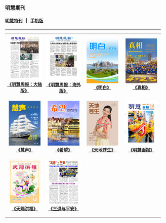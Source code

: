 ### 明慧期刊

#### [明慧特刊](pages/tekan.md) &nbsp;&nbsp;|&nbsp;&nbsp; [手机版](pages/mobile.md)
---

|||||
|:---:|:---:|:---:|:---:|
|[<img width="200px" src="indexes/covers/zhongguo.png" ><br/><b>《明慧周报：大陆版》</b><br/><br/>](indexes/zhongguo.md)|[<img width="200px" src="indexes/covers/haiwai.png" ><br/><b>《明慧周报：海外版》</b><br/><br/>](indexes/haiwai.md)|[<img width="200px" src="indexes/covers/mingbai.png" ><br/><b>《明白》</b><br/><br/>](indexes/mingbai.md)|[<img width="200px" src="indexes/covers/zhenxiang.png" ><br/><b>《真相》</b><br/><br/>](indexes/zhenxiang.md)|
|[<img width="200px" src="indexes/covers/huisheng.png" ><br/><b>《慧声》</b><br/><br/>](indexes/huisheng.md)|[<img width="200px" src="indexes/covers/xiwang.png" ><br/><b>《希望》</b><br/><br/>](indexes/xiwang.md)|[<img width="200px" src="indexes/covers/cangsheng.png" ><br/><b>《天地苍生》</b><br/><br/>](indexes/cangsheng.md)|[<img width="200px" src="indexes/covers/huabao.png" ><br/><b>《明慧画报》</b><br/><br/>](indexes/huabao.md)|
|[<img width="200px" src="indexes/covers/hongfu.png" ><br/><b>《天赐洪福》</b><br/><br/>](indexes/hongfu.md)|[<img width="200px" src="indexes/covers/tuidang.png" ><br/><b>《三退与平安》</b><br/><br/>](indexes/tuidang.md)|||
